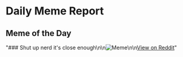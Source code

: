 # Daily Meme Report

## Meme of the Day
"### Shut up nerd it's close enough\n\n![Meme](https://i.redd.it/0yiiey9d8tte1.gif)\n\n[View on Reddit](https://redd.it/1jv5lqe)"
